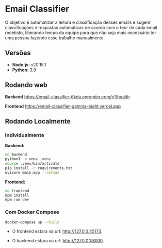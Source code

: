 # Email Classifier

O objetivo é automatizar a leitura e classificação desses emails e sugerir classificações e respostas automáticas de acordo com o teor de cada email recebido, liberando tempo da equipe para que não seja mais necessário ter uma pessoa fazendo esse trabalho manualmente.

## Versões

* **Node.js:** v20.15.1
* **Python:** 3.9

## Rodando web

**Backend**
https://email-classifier-6kdu.onrender.com/v1/health

**Frontend**
https://email-classifier-gamma-eight.vercel.app

## Rodando Localmente

### Individualmente

**Backend:**

```bash
cd backend
python3 -m venv .venv
source .venv/bin/activate
pip install -r requirements.txt
uvicorn main:app --reload
```

**Frontend:**

```bash
cd frontend
npm install
npm run dev
```

### Com Docker Compose

```bash
docker-compose up --build
```

- O frontend estara na url: http://127.0.0.1:5173.

- O backend estara na url: http://127.0.0.1:8000.